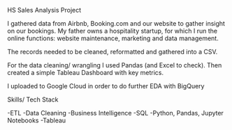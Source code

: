 HS Sales Analysis Project

I gathered data from Airbnb, Booking.com and our website to gather insight on our bookings. My father owns a hospitality startup, for which I run the online functions: website maintenance, marketing and data management.

The records needed to be cleaned, reformatted and gathered into a CSV.

For the data cleaning/ wrangling I used Pandas (and Excel to check). Then created a simple Tableau Dashboard with key metrics. 

I uploaded to Google Cloud in order to do further EDA with BigQuery

Skills/ Tech Stack 

-ETL
-Data Cleaning
-Business Intelligence
-SQL
-Python, Pandas, Jupyter Notebooks
-Tableau 
